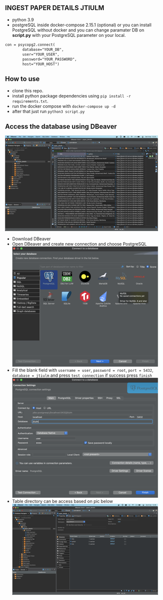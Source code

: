 ## INGEST PAPER DETAILS JTIULM
- python 3.9
- postgreSQL inside docker-compose 2.15.1 (optional) or you can install PostgreSQL without docker and you can change paramater DB on **script.py** with your PostgreSQL parameter on your local.
```
con = psycopg2.connect(
        database="YOUR_DB",
        user="YOUR_USER",
        password="YOUR_PASSWORD",
        host="YOUR_HOST")
```

## How to use
- clone this repo.
- install python package dependencies using `pip install -r requirements.txt`.
- run the docker compose with `docker-compose up -d`
- after that just run `python3 script.py`

## Access the database using DBeaver
![alt text](docs/db.png "Data in database")
- Download DBeaver
- Open DBeaver and create new connection and choose PostgreSQL
![alt text](docs/connect.png "Create New Connection")
- Fill the blank field with `username = user`, `password = root`, `port = 5432`, `database = jtiulm` and press `test connection` if success press `finish`
![alt text](docs/connection_settings.png "Fill the blank field")
- Table directory can be access based on pic below
![alt text](docs/table_directory.png "Table Directory")


